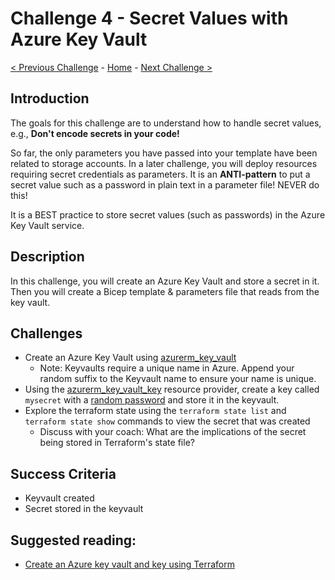 # Challenge 4 - Secret Values with Azure Key Vault

[< Previous Challenge](./Terraform-Challenge-03.md) - [Home](../README.md) - [Next Challenge >](./Terraform-Challenge-05.md)

## Introduction

The goals for this challenge are to understand how to handle secret values, e.g., **Don't encode secrets in your code!**

So far, the only parameters you have passed into your template have been related to storage accounts. In a later challenge, you will deploy resources requiring secret credentials as parameters. It is an **ANTI-pattern** to put a secret value such as a password in plain text in a parameter file! NEVER do this!

It is a BEST practice to store secret values (such as passwords) in the Azure Key Vault service.

## Description

In this challenge, you will create an Azure Key Vault and store a secret in it.  Then you will create a Bicep template & parameters file that reads from the key vault.

## Challenges

+ Create an Azure Key Vault using [azurerm_key_vault](https://registry.terraform.io/providers/hashicorp/azurerm/latest/docs/resources/key_vault)
  + Note:  Keyvaults require a unique name in Azure.  Append your random suffix to the Keyvault name to ensure your name is unique. 
+ Using the [azurerm_key_vault_key](https://registry.terraform.io/providers/hashicorp/azurerm/latest/docs/resources/key_vault_key) resource provider, create a key called `mysecret` with a [random password](https://registry.terraform.io/providers/hashicorp/random/latest/docs/resources/password) and store it in the keyvault.
+ Explore the terraform state using the `terraform state list` and `terraform state show` commands to view the secret that was created
  + Discuss with your coach: What are the implications of the secret being stored in Terraform's state file?

## Success Criteria

* Keyvault created
* Secret stored in the keyvault


## Suggested reading:  
  + [Create an Azure key vault and key using Terraform](https://learn.microsoft.com/en-us/azure/key-vault/keys/quick-create-terraform?tabs=azure-cli)


